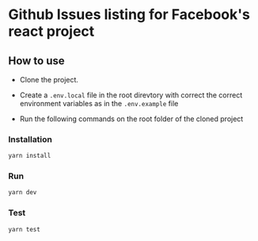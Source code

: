 # Github Issues listing for Facebook's react project
## How to use

- Clone the project.
- Create a `.env.local` file in the root direvtory with correct the correct environment variables as in the `.env.example` file

- Run the following commands on the root folder of the cloned project
### Installation
```bash
yarn install
```
### Run
```bash
yarn dev
```
### Test
```bash
yarn test
```

